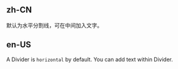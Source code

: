 ## zh-CN

默认为水平分割线，可在中间加入文字。

## en-US

A Divider is `horizontal` by default. You can add text within Divider.
